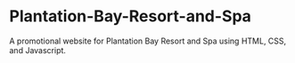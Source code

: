 # Plantation-Bay-Resort-and-Spa
A promotional website for Plantation Bay Resort and Spa using HTML, CSS, and Javascript.
